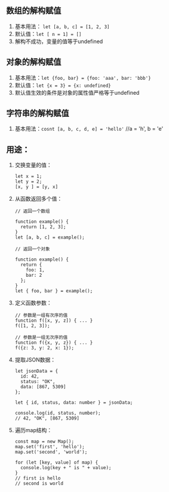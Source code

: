 ## 数组的解构赋值

1. 基本用法： `let [a, b, c] = [1, 2, 3]`
2. 默认值：`let [ n = 1] = []`
3. 解构不成功，变量的值等于undefined

## 对象的解构赋值

1. 基本用法：`let {foo, bar} = {foo: 'aaa', bar: 'bbb'}`
2. 默认值：`let {x = 3} = {x: undefined}`
3. 默认值生效的条件是对象的属性值严格等于undefined

## 字符串的解构赋值

1. 基本用法：`cosnt [a, b, c, d, e] = 'hello'` //a = 'h', b = 'e'

## 用途：

1. 交换变量的值： 

      ```
      let x = 1;
      let y = 2;
      [x, y ] = [y, x]

      ```

2. 从函数返回多个值：

      ```
      // 返回一个数组

      function example() {
        return [1, 2, 3];
      }
      let [a, b, c] = example();

      // 返回一个对象

      function example() {
        return {
          foo: 1,
          bar: 2
        };
      }
      let { foo, bar } = example();

      ```

3. 定义函数参数：

      ```
      // 参数是一组有次序的值
      function f([x, y, z]) { ... }
      f([1, 2, 3]);

      // 参数是一组无次序的值
      function f({x, y, z}) { ... }
      f({z: 3, y: 2, x: 1});
      ```

4. 提取JSON数据：

      ```
      let jsonData = {
        id: 42,
        status: "OK",
        data: [867, 5309]
      };

      let { id, status, data: number } = jsonData;

      console.log(id, status, number);
      // 42, "OK", [867, 5309]

      ```

5. 遍历map结构：

      ```
      const map = new Map();
      map.set('first', 'hello');
      map.set('second', 'world');

      for (let [key, value] of map) {
        console.log(key + " is " + value);
      }
      // first is hello
      // second is world
      ```

      ​